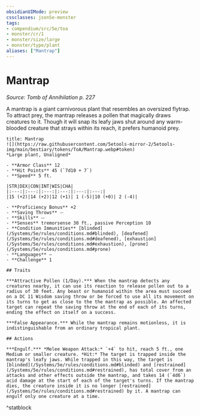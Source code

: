 ```yaml
---
obsidianUIMode: preview
cssclasses: json5e-monster
tags:
- compendium/src/5e/toa
- monster/cr/1
- monster/size/large
- monster/type/plant
aliases: ["Mantrap"]
---
```

# Mantrap
*Source: Tomb of Annihilation p. 227*  

A mantrap is a giant carnivorous plant that resembles an oversized flytrap. To attract prey, the mantrap releases a pollen that magically draws creatures to it. Though it will snap its leafy jaws shut around any warm-blooded creature that strays within its reach, it prefers humanoid prey.

```ad-statblock
title: Mantrap
![](https://raw.githubusercontent.com/5etools-mirror-2/5etools-img/main/bestiary/tokens/ToA/Mantrap.webp#token)
*Large plant, Unaligned*

- **Armor Class** 12
- **Hit Points** 45 (`7d10 + 7`)
- **Speed** 5 ft.

|STR|DEX|CON|INT|WIS|CHA|
|:---:|:---:|:---:|:---:|:---:|:---:|
|15 (+2)|14 (+2)|12 (+1)| 1 (-5)|10 (+0)| 2 (-4)|

- **Proficiency Bonus** +2
- **Saving Throws** ⏤
- **Skills** ⏤
- **Senses** tremorsense 30 ft., passive Perception 10
- **Condition Immunities** [blinded](/Systems/5e/rules/conditions.md#blinded), [deafened](/Systems/5e/rules/conditions.md#deafened), [exhaustion](/Systems/5e/rules/conditions.md#exhaustion), [prone](/Systems/5e/rules/conditions.md#prone)
- **Languages** —
- **Challenge** 1

## Traits

***Attractive Pollen (1/Day).*** When the mantrap detects any creatures nearby, it can use its reaction to release pollen out to a radius of 30 feet. Any beast or humanoid within the area must succeed on a DC 11 Wisdom saving throw or be forced to use all its movement on its turns to get as close to the the mantrap as possible. An affected target can repeat the saving throw at the end of each of its turns, ending the effect on itself on a success.

***False Appearance.*** While the mantrap remains motionless, it is indistinguishable from an ordinary tropical plant.

## Actions

***Engulf.*** *Melee Weapon Attack:* `+4` to hit, reach 5 ft., one Medium or smaller creature. *Hit:* The target is trapped inside the mantrap's leafy jaws. While trapped in this way, the target is [blinded](/Systems/5e/rules/conditions.md#blinded) and [restrained](/Systems/5e/rules/conditions.md#restrained), has total cover from an attacks and other effects outside the mantrap, and takes 14 (`4d6`) acid damage at the start of each of the target's turns. If the mantrap dies, the creature inside it is no longer [restrained](/Systems/5e/rules/conditions.md#restrained) by it. A mantrap can engulf only one creature at a time.
```
^statblock